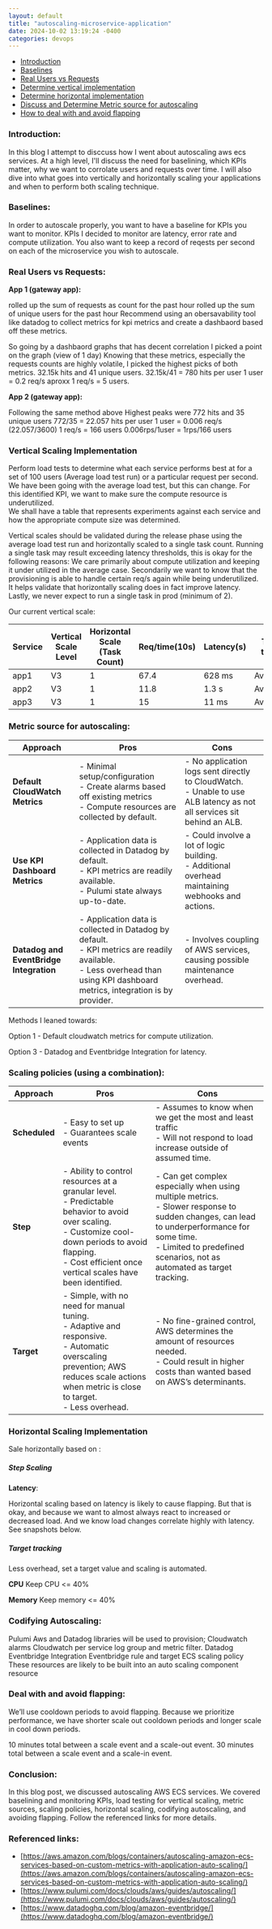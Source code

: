 ```yaml
---
layout: default
title: "autoscaling-microservice-application"
date: 2024-10-02 13:19:24 -0400
categories: devops
---
```

- [Introduction](#introduction)
- [Baselines](#baselines)
- [Real Users vs Requests](#real-users-vs-requests)
- [Determine vertical implementation](#vertical-scaling-implementation)
- [Determine horizontal implementation](#horizontal-scaling-implementation)
- [Discuss and Determine Metric source for autoscaling](#metric-source-for-autoscaling)
- [How to deal with and avoid flapping](#deal-with-and-avoid-flapping)

### Introduction:

In this blog I attempt to disccuss how I went about autoscaling aws ecs services. At a high level, I'll discuss the need for baselining, which KPIs matter, why we want to corrolate users and requests over time. 
I will also dive into what goes into vertically and horizontally scaling your applications and when to perform both scaling technique. 



### Baselines:

In order to autoscale properly, you want to have a baseline for KPIs you want to monitor. KPIs I decided to monitor are latency, error rate and compute utilization. 
You also want to keep a record of reqests per second on each of the microservice you wish to autoscale. 

### Real Users vs Requests:

**App 1 (gateway app):**

rolled up the sum of requests as count for the past hour
rolled up the sum of unique users for the past hour
Recommend using an obersavability tool like datadog to collect metrics for kpi metrics and create a dashbaord based off these metrics. 

So going by a dashbaord graphs that has decent correlation I picked a point on the graph (view of 1 day)
Knowing that these metrics, especially the requests counts are highly volatile, I picked the highest picks of both metrics.
32.15k hits and 41 unique users.
32.15k/41 = 780 hits per user
1 user = 0.2 req/s aproxx
1 req/s  = 5 users. 

**App 2 (gateway app):**

Following the same method above
Highest peaks were 772 hits and 35 unique users 
772/35 = 22.057 hits per user 
1 user = 0.006 req/s (22.057/3600)
1 req/s = 166 users 
0.006rps/1user = 1rps/166 users

### Vertical Scaling Implementation
Perform load tests to determine what each service performs best at for a set of 100 users (Average load test run)  or a particular request per second. We have been going with the average load test, but this can change. 
For this identified KPI, we want to make sure the compute resource is underutilized.  
We shall have a table that represents experiments against each service and how the appropriate compute size was determined. 

Vertical scales should be validated during the release phase using the average load test run and horizontally scaled to a single task count. 
Running a single task may result exceeding latency thresholds, this is okay for the following reasons:
We care primarily about compute utilization and keeping it under utilized in the average case. 
Secondarily we want to know that the provisioning is able to handle certain req/s again while being underutilized. 
It helps validate that horizontally scaling does in fact improve latency. 
Lastly, we never expect to run a single task in prod (minimum of 2). 

Our current vertical scale:

| Service                  | Vertical Scale Level | Horizontal Scale (Task Count) | Req/time(10s) | Latency(s) | Test type | cpu/mem (%) |
|--------------------------|----------------------|-------------------------------|---------------|------------|-----------|--------------|
| app1                     | V3                   | 1                             | 67.4          | 628 ms     | Average   | 37/19        |
| app2                     | V3                   | 1                             | 11.8          | 1.3 s      | Average   | 17/22        |
| app3                     | V3                   | 1                             | 15            | 11 ms      | Average   | 16/16        |



### Metric source for autoscaling:

| Approach                                      | Pros                                                                                       | Cons                                                                                                     |
|-----------------------------------------------|--------------------------------------------------------------------------------------------|----------------------------------------------------------------------------------------------------------|
| **Default CloudWatch Metrics**                | - Minimal setup/configuration<br>- Create alarms based off existing metrics<br>- Compute resources are collected by default. | - No application logs sent directly to CloudWatch.<br>- Unable to use ALB latency as not all services sit behind an ALB. |
| **Use KPI Dashboard Metrics**                 | - Application data is collected in Datadog by default.<br>- KPI metrics are readily available.<br>- Pulumi state always up-to-date. | - Could involve a lot of logic building.<br>- Additional overhead maintaining webhooks and actions.       |
| **Datadog and EventBridge Integration**       | - Application data is collected in Datadog by default.<br>- KPI metrics are readily available.<br>- Less overhead than using KPI dashboard metrics, integration is by provider. | - Involves coupling of AWS services, causing possible maintenance overhead.                               |



Methods I leaned towards:

Option 1 - Default cloudwatch metrics for compute utilization. 

Option 3 - Datadog and Eventbridge Integration for latency. 

### Scaling policies (using a combination):



| Approach  | Pros                                                                                                           | Cons                                                                                                           |
|-----------|---------------------------------------------------------------------------------------------------------------|---------------------------------------------------------------------------------------------------------------|
| **Scheduled** | - Easy to set up<br>- Guarantees scale events                                                               | - Assumes to know when we get the most and least traffic<br>- Will not respond to load increase outside of assumed time. |
| **Step**      | - Ability to control resources at a granular level.<br>- Predictable behavior to avoid over scaling.<br>- Customize cool-down periods to avoid flapping.<br>- Cost efficient once vertical scales have been identified. | - Can get complex especially when using multiple metrics.<br>- Slower response to sudden changes, can lead to underperformance for some time.<br>- Limited to predefined scenarios, not as automated as target tracking. |
| **Target**    | - Simple, with no need for manual tuning.<br>- Adaptive and responsive.<br>- Automatic overscaling prevention; AWS reduces scale actions when metric is close to target.<br>- Less overhead. | - No fine-grained control, AWS determines the amount of resources needed.<br>- Could result in higher costs than wanted based on AWS’s determinants. |


### Horizontal Scaling Implementation 

Sale horizontally based on : 

##### Step Scaling

**Latency**:

Horizontal scaling based on latency is likely to cause flapping. But that is okay, and because we want to almost always react to increased or decreased load. 
And we know load changes correlate highly with latency. See snapshots below. 

##### Target tracking

Less overhead, set a target value and scaling is automated. 

**CPU**
Keep CPU <= 40%

**Memory**
Keep memory <= 40%

### Codifying Autoscaling:

Pulumi Aws and Datadog libraries will be used to provision; 
Cloudwatch alarms 
Cloudwatch per service log group and metric filter.
Datadog Eventbridge Integration 
Eventbridge rule and target
ECS scaling policy 
These resources are likely to be built into an auto scaling component resource

### Deal with and avoid flapping: 

We’ll use cooldown periods to avoid flapping. Because we prioritize performance, we have shorter scale out cooldown periods and longer scale in cool down periods. 

10 minutes total between a scale event and a scale-out event. 
30 minutes total between a scale event and a scale-in event.

### Conclusion:

In this blog post, we discussed autoscaling AWS ECS services. We covered baselining and monitoring KPIs, load testing for vertical scaling, metric sources, scaling policies, horizontal scaling, codifying autoscaling, and avoiding flapping. Follow the referenced links for more details.



### Referenced links:
- [https://aws.amazon.com/blogs/containers/autoscaling-amazon-ecs-services-based-on-custom-metrics-with-application-auto-scaling/](https://aws.amazon.com/blogs/containers/autoscaling-amazon-ecs-services-based-on-custom-metrics-with-application-auto-scaling/)
- [https://www.pulumi.com/docs/clouds/aws/guides/autoscaling/](https://www.pulumi.com/docs/clouds/aws/guides/autoscaling/)
- [https://www.datadoghq.com/blog/amazon-eventbridge/](https://www.datadoghq.com/blog/amazon-eventbridge/)

